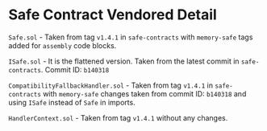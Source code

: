 # Safe Contract Vendored Detail

`Safe.sol` - Taken from tag `v1.4.1` in `safe-contracts` with `memory-safe` tags added for `assembly` code blocks.

`ISafe.sol` - It is the flattened version. Taken from the latest commit in `safe-contracts`. Commit ID: `b140318`

`CompatibilityFallbackHandler.sol` - Taken from tag `v1.4.1` in `safe-contracts` with `memory-safe` changes taken from commit ID: `b140318` and using `ISafe` instead of `Safe` in imports.

`HandlerContext.sol` - Taken from tag `v1.4.1` without any changes.
